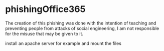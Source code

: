 # phishingOffice365
The creation of this phishing was done with the intention of teaching and preventing people from attacks of social engineering, I am not responsible for the misuse that may be given to it.

install an apache server for example and mount the files
